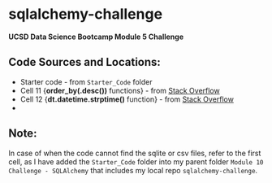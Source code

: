 # sqlalchemy-challenge
**UCSD Data Science Bootcamp Module 5 Challenge**

## Code Sources and Locations:
- Starter code - from `Starter_Code` folder
- Cell 11 {**order_by(.desc())** functions} - from [Stack Overflow](https://stackoverflow.com/questions/8551952/how-to-get-last-record)
- Cell 12 {**dt.datetime.strptime()** function} - from [Stack Overflow](https://stackoverflow.com/questions/19480028/attributeerror-datetime-module-has-no-attribute-strptime)
- 


## Note:
In case of when the code cannot find the sqlite or csv files, refer to the first cell, as I have added the `Starter_Code` folder into my parent folder `Module 10 Challenge - SQLAlchemy` that includes my local repo `sqlalchemy-challenge`.